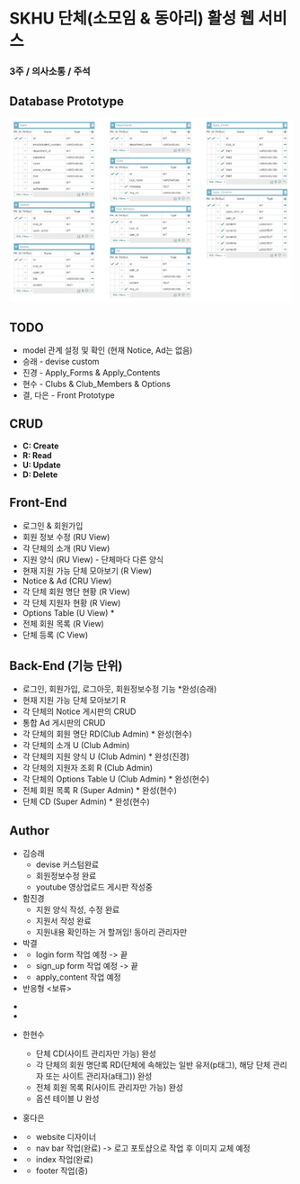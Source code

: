 # SKHU 단체(소모임 & 동아리) 활성 웹 서비스
### 3주 / 의사소통 / 주석

## Database Prototype
![DB](./img/skhu_club_db.png)

## TODO
* model 관계 설정 및 확인 (현재 Notice, Ad는 없음)
* 승래 - devise custom
* 진경 - Apply_Forms & Apply_Contents
* 현수 - Clubs & Club_Members & Options
* 결, 다은 - Front Prototype

## CRUD
* **C: Create**
* **R: Read**
* **U: Update**
* **D: Delete**

## Front-End
* 로그인 & 회원가입
* 회원 정보 수정 (RU View)
* 각 단체의 소개 (RU View)
* 지원 양식 (RU View) - 단체마다 다른 양식
* 현재 지원 가능 단체 모아보기 (R View)
* Notice & Ad (CRU View)
* 각 단체 회원 명단 현황 (R View)
* 각 단체 지원자 현황 (R View)
* Options Table (U View)                    *
* 전체 회원 목록 (R View)
* 단체 등록 (C View)

## Back-End (기능 단위)
* 로그인, 회원가입, 로그아웃, 회원정보수정 기능  *완성(승래)
* 현재 지원 가능 단체 모아보기 R
* 각 단체의 Notice 게시판의 CRUD
* 통합 Ad 게시판의 CRUD
* 각 단체의 회원 명단 RD(Club Admin)        * 완성(현수)
* 각 단체의 소개 U (Club Admin)
* 각 단체의 지원 양식 U (Club Admin)        * 완성(진경)
* 각 단체의 지원자 조회 R (Club Admin)
* 각 단체의 Options Table U (Club Admin)    * 완성(현수)
* 전체 회원 목록 R (Super Admin)            * 완성(현수)
* 단체 CD (Super Admin)                     * 완성(현수)

## Author
* 김승래
    * devise 커스텀완료
    * 회원정보수정 완료
    * youtube 영상업로드 게시판 작성중
* 함진경
    * 지원 양식 작성, 수정 완료
    * 지원서 작성 완료
    * 지원내용 확인하는 거 할꺼임! 동아리 관리자만
* 박결
*   * login form 작업 예정 -> 끝
*   * sign_up form 작업 예정 -> 끝
*   * apply_content 작업 예정
*   
    반응형 <보류> 
<!--*  index에 반응형 웹 입히기.-->
<!--*    1. nav 반응형 작업하기 ( 모바일 사이즈에서는 nav바를 슬라이드로 표현)-->
*       
*    

* 한현수
    * 단체 CD(사이트 관리자만 가능) 완성
    * 각 단체의 회원 명단록 RD(단체에 속해있는 일반 유저(p태그), 해당 단체 관리자 또는 사이트 관리자(a태그)) 완성
    * 전체 회원 목록 R(사이트 관리자만 가능) 완성
    * 옵션 테이블 U 완성
* 홍다은
*   * website 디자이너
*   * nav bar 작업(완료) -> 로고 포토샵으로 작업 후 이미지 교체 예정
*   * index 작업(완료)
*   * footer 작업(중)
